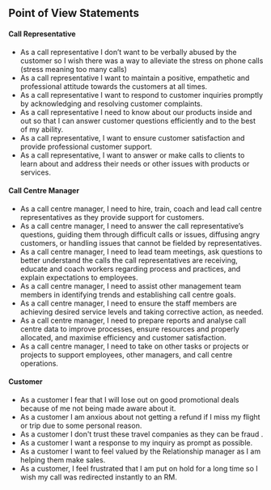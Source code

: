 ## Point of View Statements

#### Call Representative

- As a call representative I don’t want to be verbally abused by the customer so I wish there was a way to alleviate the stress on phone calls (stress meaning too many calls)
- As a call representative I want to maintain a positive, empathetic and professional attitude towards the customers at all times.
- As a call representative I want to respond to customer inquiries promptly by acknowledging and resolving customer complaints.
- As a call representative I need to know about our products inside and out so that I can answer customer questions efficiently and to the best of my ability.
- As a call representative, I want to ensure customer satisfaction and provide professional customer support.
- As a call representative, I want to answer or make calls to clients to learn about and address their needs or other issues with products or services.

#### Call Centre Manager

- As a call centre manager, I need to hire, train, coach and lead call centre representatives as they provide support for customers.
- As a call centre manager, I need to answer the call representative’s questions, guiding them through difficult calls or issues, diffusing angry customers, or handling issues that cannot be fielded by representatives.
- As a call centre manager, I need to lead team meetings, ask questions to better understand the calls the call representatives are receiving, educate and coach workers regarding process and practices, and explain expectations to employees.
- As a call centre manager, I need to assist other management team members in identifying trends and establishing call centre goals.
- As a call centre manager, I need to ensure the staff members are achieving desired service levels and taking corrective action, as needed.
- As a call centre manager, I need to prepare reports and analyse call centre data to improve processes, ensure resources and properly allocated, and maximise efficiency and customer satisfaction.
- As a call centre manager, I need to take on other tasks or projects or projects to support employees, other managers, and call centre operations.

#### Customer

- As a customer I fear that I will lose out on good promotional deals because of me not being made aware about it.
- As a customer I am anxious about not getting a refund if I miss my flight or trip due to some personal reason.
- As a customer I don't trust these travel companies as they can be fraud .
- As a customer I want a response to my inquiry as prompt as possible.
- As a customer I want to feel valued by the Relationship manager as I am helping them make sales.
- As a customer, I feel frustrated that I am put on hold for a long time so I wish my call was redirected instantly to an RM.
